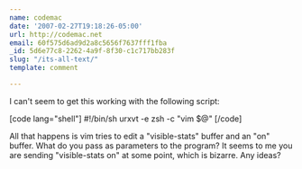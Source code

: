 ```yaml
---
name: codemac
date: '2007-02-27T19:18:26-05:00'
url: http://codemac.net
email: 60f575d6ad9d2a8c5656f7637fff1fba
_id: 5d6e77c8-2262-4a9f-8f30-c1c717bb283f
slug: "/its-all-text/"
template: comment

---
```


I can't seem to get this working with the following script:

[code lang="shell"]
#!/bin/sh
urxvt -e zsh -c &quot;vim $@&quot;
[/code]

All that happens is vim tries to edit a "visible-stats" buffer and an "on" buffer.  What do you pass as parameters to the program?  It seems to me you are sending "visible-stats on" at some point, which is bizarre.  Any ideas?
